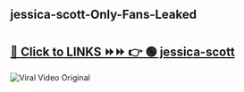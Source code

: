 
 ## jessica-scott-Only-Fans-Leaked

# <h2><a href="https://clipsfans.com/jessica-scott&ref=git">🔗 Click to LINKS ⏩⏩ 👉 🟢 jessica-scott </a></h2>

<a href="https://clipsfans.com/jessica-scott&ref=git" rel="nofollow" data-target="animated-image.originalLink"><img src="https://i.ibb.co.com/xMMVF88/686577567.gif" alt="Viral Video Original" style="max-width: 100%; display: inline-block;" data-target="animated-image.originalImage"></a>
